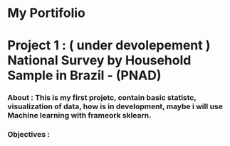 # My Portifolio

# Project 1 : ( under devolepement ) National Survey by Household Sample in Brazil - (PNAD)
### About : This is my first projetc, contain basic statistc, visualization of data, how is in development, maybe i will use Machine learning with frameork sklearn.

### Objectives : 
